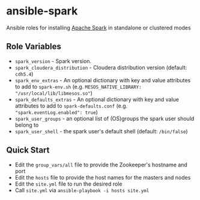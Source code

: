 # ansible-spark

Ansible roles for installing [Apache Spark](https://spark.apache.org) in standalone or clustered modes

## Role Variables

- `spark_version` - Spark version.
- `spark_cloudera_distribution` - Cloudera distribution version (default: `cdh5.4`)
- `spark_env_extras` - An optional dictionary with key and value attributes to add to `spark-env.sh` (e.g. `MESOS_NATIVE_LIBRARY: "/usr/local/lib/libmesos.so"`)
- `spark_defaults_extras` - An optional dictionary with key and value attributes
  to add to `spark-defaults.conf` (e.g. `"spark.eventLog.enabled": true`)
- `spark_user_groups` - an optional list of (OS)groups the spark user should belong to
- `spark_user_shell` - the spark user's default shell (default: `/bin/false`)

## Quick Start

- Edit the `group_vars/all` file to provide the Zookeeper's hostname and port
- Edit the `hosts` file to provide the host names for the masters and nodes
- Edit the `site.yml` file to run the desired role
- Call `site.yml` via `ansible-playbook -i hosts site.yml`